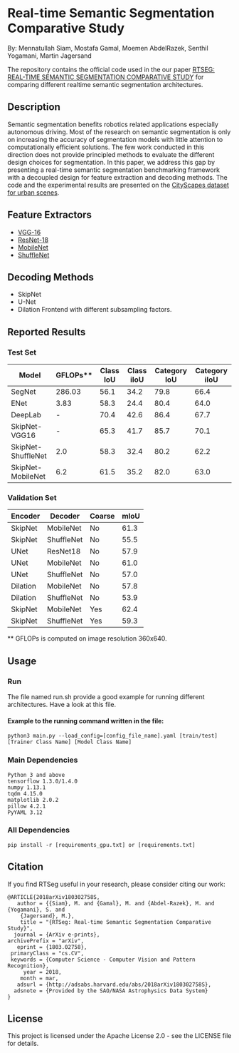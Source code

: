 
# Real-time Semantic Segmentation Comparative Study   
By: Mennatullah Siam, Mostafa Gamal, Moemen AbdelRazek, Senthil Yogamani, Martin Jagersand

The repository contains the official code used in the our paper [RTSEG: REAL-TIME SEMANTIC SEGMENTATION COMPARATIVE STUDY](https://arxiv.org/abs/1803.02758) for comparing different realtime semantic segmentation architectures.

## Description
Semantic segmentation benefits robotics related applications especially autonomous driving. Most of the research on semantic
segmentation is only on increasing the accuracy of segmentation models with little attention to computationally efficient solutions. The few work conducted in this direction does not provide principled methods to evaluate the different design choices for segmentation. In this paper, we address this gap by presenting a real-time semantic segmentation benchmarking framework with a decoupled design for feature extraction and decoding methods. The code and the experimental results are presented on the [CityScapes dataset for urban scenes](https://www.cityscapes-dataset.com/).

## Feature Extractors
- [VGG-16](https://github.com/MSiam/TFSegmentation/blob/master/models/encoders/VGG.py)
- [ResNet-18](https://github.com/MSiam/TFSegmentation/blob/master/models/encoders/resnet_18.py)
- [MobileNet](https://github.com/MSiam/TFSegmentation/blob/master/models/encoders/mobilenet.py)
- [ShuffleNet](https://github.com/MSiam/TFSegmentation/blob/master/models/encoders/shufflenet.py)

## Decoding Methods
- SkipNet   
- U-Net  
- Dilation Frontend with different subsampling factors.

## Reported Results
### Test Set
Model | GFLOPs** | Class IoU | Class iIoU | Category IoU | Category iIoU
----- | ------ | --------- | ---------- | ------------ | -------------
SegNet | 286.03 | 56.1 | 34.2 | 79.8 | 66.4
ENet | 3.83 | 58.3 | 24.4 | 80.4 | 64.0
DeepLab | - | 70.4 | 42.6 | 86.4 | 67.7
SkipNet-VGG16 | - | 65.3 | 41.7 | 85.7 | 70.1
SkipNet-ShuffleNet | 2.0 | 58.3 | 32.4 | 80.2 | 62.2
SkipNet-MobileNet | 6.2 | 61.5 | 35.2 | 82.0 | 63.0

### Validation Set
Encoder | Decoder | Coarse | mIoU
------- | ------- | ------ | ----
SkipNet | MobileNet | No | 61.3
SkipNet | ShuffleNet | No | 55.5
UNet | ResNet18 | No | 57.9
UNet | MobileNet | No | 61.0
UNet | ShuffleNet | No | 57.0
Dilation | MobileNet | No | 57.8
Dilation | ShuffleNet | No | 53.9
SkipNet | MobileNet | Yes | 62.4
SkipNet | ShuffleNet | Yes | 59.3

** GFLOPs is computed on image resolution 360x640.

## Usage
### Run
The file named run.sh provide a good example for running different architectures. Have a look at this file.

#### Example to the running command written in the file:
```
python3 main.py --load_config=[config_file_name].yaml [train/test] [Trainer Class Name] [Model Class Name]
```

### Main Dependencies
 ```
 Python 3 and above
 tensorflow 1.3.0/1.4.0
 numpy 1.13.1
 tqdm 4.15.0
 matplotlib 2.0.2
 pillow 4.2.1
 PyYAML 3.12
 ```
### All Dependencies
 ```
 pip install -r [requirements_gpu.txt] or [requirements.txt]  
 ```

## Citation
If you find RTSeg useful in your research, please consider citing our work: 

```
@ARTICLE{2018arXiv180302758S,   
   author = {{Siam}, M. and {Gamal}, M. and {Abdel-Razek}, M. and {Yogamani}, S. and    
	{Jagersand}, M.},   
    title = "{RTSeg: Real-time Semantic Segmentation Comparative Study}",   
  journal = {ArXiv e-prints},   
archivePrefix = "arXiv",   
   eprint = {1803.02758},   
 primaryClass = "cs.CV",   
 keywords = {Computer Science - Computer Vision and Pattern Recognition},   
     year = 2018,   
    month = mar,   
   adsurl = {http://adsabs.harvard.edu/abs/2018arXiv180302758S},   
  adsnote = {Provided by the SAO/NASA Astrophysics Data System}   
}
```
## License
This project is licensed under the Apache License 2.0 - see the LICENSE file for details.
